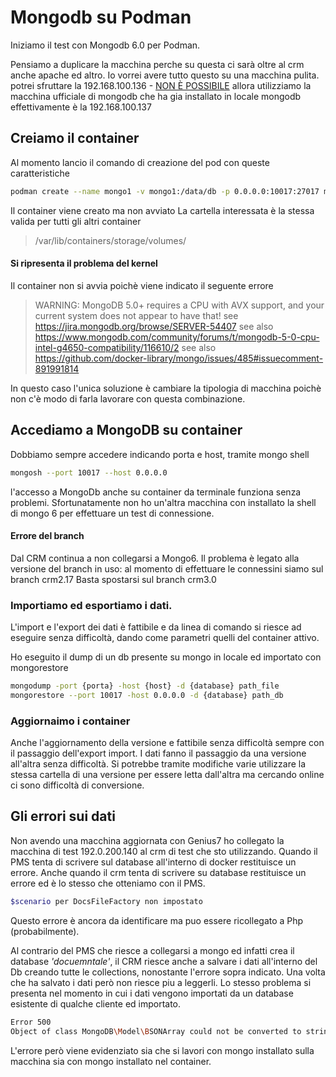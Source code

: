 # Mongodb su Podman
Iniziamo il test con Mongodb 6.0 per Podman. 

Pensiamo a duplicare la macchina perche su questa ci sarà oltre al crm anche apache ed altro. Io vorrei avere tutto questo su una macchina pulita.
potrei sfruttare la 192.168.100.136 - [NON È POSSIBILE](#si-ripresenta-il-problema-del-kernel)
allora utilizziamo la macchina ufficiale di mongodb che ha gia installato in locale mongodb
effettivamente è la 192.168.100.137

## Creiamo il container
Al momento lancio il comando di creazione del pod con queste caratteristiche
```sh
podman create --name mongo1 -v mongo1:/data/db -p 0.0.0.0:10017:27017 mongo:6.0.8
```
Il container viene creato ma non avviato
La cartella interessata è la stessa valida per tutti gli altri container 

> /var/lib/containers/storage/volumes/

#### Si ripresenta il problema del kernel
Il container non si avvia poichè viene indicato il seguente errore

>WARNING: MongoDB 5.0+ requires a CPU with AVX support, and your current system does not appear to have that!
>see https://jira.mongodb.org/browse/SERVER-54407
>see also https://www.mongodb.com/community/forums/t/mongodb-5-0-cpu-intel-g4650-compatibility/116610/2
>see also https://github.com/docker-library/mongo/issues/485#issuecomment-891991814

In questo caso l'unica soluzione è cambiare la tipologia di macchina poichè non c'è modo di farla lavorare con questa combinazione. 

## Accediamo a MongoDB su container
Dobbiamo sempre accedere indicando porta e host, tramite mongo shell
```sh
mongosh --port 10017 --host 0.0.0.0 
```
l'accesso a MongoDb anche su container da terminale funziona senza problemi.
Sfortunatamente non ho un'altra macchina con installato la shell di mongo 6 per effettuare un test di connessione.

#### Errore del branch
Dal CRM continua a non collegarsi a Mongo6. Il problema è legato alla versione del branch in uso: al momento di effettuare le connessini siamo sul branch crm2.17
Basta spostarsi sul branch crm3.0

### Importiamo ed esportiamo i dati.
L'import e l'export dei dati è fattibile e da linea di comando si riesce ad eseguire senza difficoltà, dando come parametri quelli del container attivo.

Ho eseguito il dump di un db presente su mongo in locale ed importato con mongorestore
```sh
mongodump -port {porta} -host {host} -d {database} path_file
mongorestore --port 10017 -host 0.0.0.0 -d {database} path_db
```

### Aggiornaimo i container
Anche l'aggiornamento della versione e fattibile senza difficoltà sempre con il passaggio dell'export import.
I dati fanno il passaggio da una versione all'altra senza difficoltà.
Si potrebbe tramite modifiche varie utilizzare la stessa cartella di una versione per essere letta dall'altra ma cercando online ci sono difficoltà di conversione.

## Gli errori sui dati
Non avendo una macchina aggiornata con Genius7 ho collegato la macchina di test 192.0.200.140 al crm di test che sto utilizzando.
Quando il PMS tenta di scrivere sul database all'interno di docker restituisce un errore.
Anche quando il crm tenta di scrivere su database restituisce un errore ed è lo stesso che otteniamo con il PMS.
```sh
$scenario per DocsFileFactory non impostato
```
Questo errore è ancora da identificare ma puo essere ricollegato a Php (probabilmente).

Al contrario del PMS che riesce a collegarsi a mongo ed infatti crea il database *'docuemntale'*, il CRM riesce anche a salvare i dati all'interno del Db creando tutte le collections, nonostante l'errore sopra indicato.
Una volta che ha salvato i dati però non riesce piu a leggerli. Lo stesso problema si presenta nel momento in cui i dati vengono importati da un database esistente di qualche cliente ed importato.
```sh
Error 500
Object of class MongoDB\Model\BSONArray could not be converted to string
```
L'errore però viene evidenziato sia che si lavori con mongo installato sulla macchina sia con mongo installato nel container.

